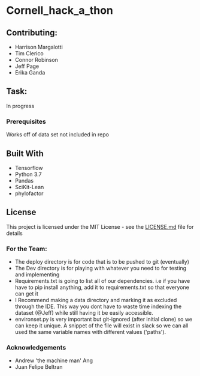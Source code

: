 # Cornell_hack_a_thon
## Contributing:
* Harrison Margalotti
* Tim Clerico
* Connor Robinson
* Jeff Page
* Erika Ganda
## Task:
In progress

### Prerequisites

Works off of data set not included in repo

## Built With
* Tensorflow
* Python 3.7
* Pandas
* SciKit-Lean
* phylofactor
## License

This project is licensed under the MIT License - see the [LICENSE.md](LICENSE.md) file for details

### For the Team:
* The deploy directory is for code that is to be pushed to git (eventually)
* The Dev directory is for playing with
 whatever you need to for testing and implementing
* Requirements.txt is going to list all of our dependencies. 
i.e if you have have to pip install anything, add it to requirements.txt so that everyone can get it
* I Recommend making a data directory and marking it as excluded through the IDE.
This way you dont have to waste time indexing the dataset (@Jeff) while still having it be easily 
accessible. 
* environset.py is very important but git-ignored (after initial clone) so we can keep it unique.
A snippet of the file will exist in slack so we can all used the same variable names with different
values ('paths').


### Acknowledgements
* Andrew 'the machine man' Ang
* Juan Felipe Beltran
